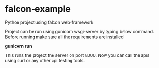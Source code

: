 # falcon-example
Python project using falcon web-framework

Project can be run using gunicorn wsgi-server by typing below command.
Before running make sure all the requirements are installed.

**gunicorn run**

This runs the project the server on port 8000.
Now you can call the apis using curl or any other api testing tools.
